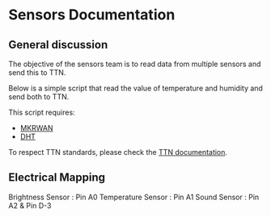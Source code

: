 # Sensors Documentation

## General discussion
The objective of the sensors team is to read data from multiple sensors and send this to TTN.

Below is a simple script that read the value of temperature and humidity and send both to TTN.

This script requires:
- [MKRWAN](https://downloads.arduino.cc/libraries/github.com/arduino-libraries/MKRWAN-1.1.0.zip)
- [DHT](https://perso.citi.insa-lyon.fr/oiova/docs/arduino-DHT-master.zip)

To respect TTN standards, please check the [TTN documentation](../TTN/README.md).


## Electrical Mapping

Brightness Sensor : Pin A0 
Temperature Sensor : Pin A1 
Sound Sensor : Pin A2 & Pin D-3
